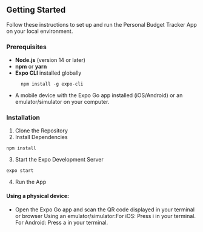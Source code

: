 ## Getting Started

Follow these instructions to set up and run the Personal Budget Tracker App on your local environment.

### Prerequisites

- **Node.js** (version 14 or later)
- **npm** or **yarn**
- **Expo CLI** installed globally  
  ```
    npm install -g expo-cli
  ```
- A mobile device with the Expo Go app installed (iOS/Android) or an emulator/simulator on your computer.

### Installation
1. Clone the Repository
2. Install Dependencies
  ```
  npm install
  ```
3. Start the Expo Development Server
  ```
  expo start
  ```
4. Run the App

#### Using a physical device:
- Open the Expo Go app and scan the QR code displayed in your terminal or browser Using an emulator/simulator:For iOS: Press i in your terminal. For Android: Press a in your terminal.
